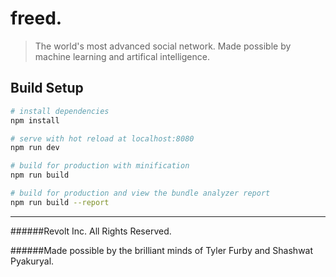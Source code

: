 # freed.

> The world's most advanced social network. Made possible by machine learning and artifical intelligence.

## Build Setup

``` bash
# install dependencies
npm install

# serve with hot reload at localhost:8080
npm run dev

# build for production with minification
npm run build

# build for production and view the bundle analyzer report
npm run build --report
```
---

######Revolt Inc. All Rights Reserved.

######Made possible by the brilliant minds of Tyler Furby and Shashwat Pyakuryal.
